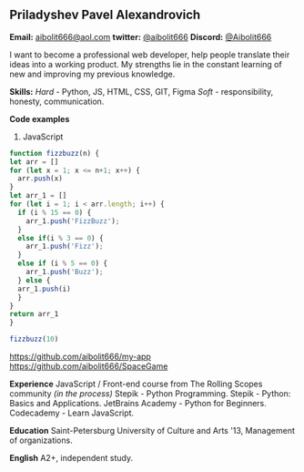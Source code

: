 **Priladyshev Pavel Alexandrovich**
---
**Email:** [aibolit666@aol.com](mailto:aibolit666@aol.com)
**twitter:** [@aibolit666](https://twitter.com/aibolit666)
**Discord:** [@Aibolit666](https://discord.com/channels/@Aibolit666)
 
 I want to become a professional web developer, help people translate their ideas into a working product. My strengths lie in the constant learning of new and improving my previous knowledge.

**Skills:**
*Hard*  - Python, JS, HTML, CSS, GIT, Figma
*Soft*  - responsibility, honesty, communication.

**Code examples**
1. JavaScript
  ```javascript
  function fizzbuzz(n) {
  let arr = []
  for (let x = 1; x <= n+1; x++) {
    arr.push(x)
  }
  let arr_1 = []
  for (let i = 1; i < arr.length; i++) {
    if (i % 15 == 0) {
      arr_1.push('FizzBuzz');     
    }
    else if(i % 3 == 0) {
      arr_1.push('Fizz');     
    }
    else if (i % 5 == 0) {
      arr_1.push('Buzz');     
    } else {
    arr_1.push(i)
    }
  }
  return arr_1
}

fizzbuzz(10)
  ```

https://github.com/aibolit666/my-app
https://github.com/aibolit666/SpaceGame

**Experience**
JavaScript / Front-end course from The Rolling Scopes community *(in the process)*
Stepik - Python Programming. Stepik - Python: Basics and Applications. 
JetBrains Academy - Python for Beginners. Codecademy - Learn JavaScript.

**Education**
Saint-Petersburg University of Culture and Arts '13, Management of organizations.

**English** 
A2+, independent study.
